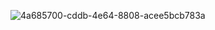 ![4a685700-cddb-4e64-8808-acee5bcb783a](https://github.com/user-attachments/assets/5e521aa9-e56f-4c38-a893-5f3f91ec3a7e)
